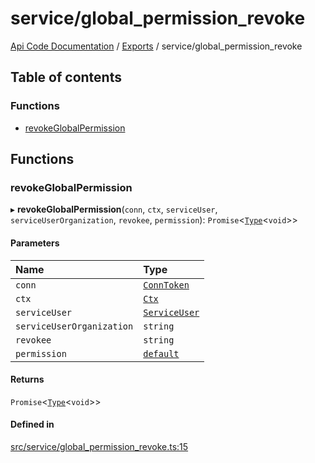# service/global\_permission\_revoke
 
[Api Code Documentation](../README.md) / [Exports](../modules.md) / service/global\_permission\_revoke

## Table of contents

### Functions

- [revokeGlobalPermission](service_global_permission_revoke.md#revokeglobalpermission)

## Functions

### revokeGlobalPermission

▸ **revokeGlobalPermission**(`conn`, `ctx`, `serviceUser`, `serviceUserOrganization`, `revokee`, `permission`): `Promise`\<[`Type`](result.md#type)\<`void`\>\>

#### Parameters

| Name | Type |
| :------ | :------ |
| `conn` | [`ConnToken`](service_conn.md#conntoken) |
| `ctx` | [`Ctx`](../interfaces/lib_ctx.Ctx.md) |
| `serviceUser` | [`ServiceUser`](../interfaces/service_domain_organization_service_user.ServiceUser.md) |
| `serviceUserOrganization` | `string` |
| `revokee` | `string` |
| `permission` | [`default`](authz_intents.md#default) |

#### Returns

`Promise`\<[`Type`](result.md#type)\<`void`\>\>

#### Defined in

[src/service/global_permission_revoke.ts:15](https://github.com/openkfw/TruBudget/blob/2e83742/api/src/service/global_permission_revoke.ts#L15)
